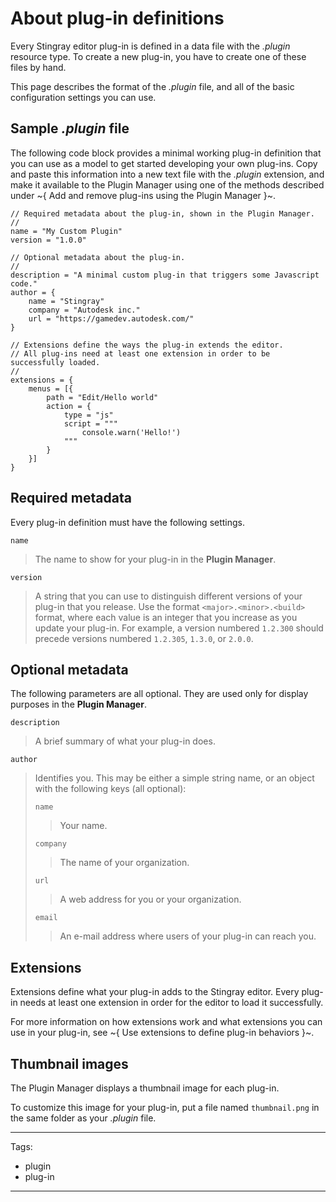 # About plug-in definitions

Every Stingray editor plug-in is defined in a data file with the *.plugin* resource type. To create a new plug-in, you have to create one of these files by hand.

This page describes the format of the *.plugin* file, and all of the basic configuration settings you can use.

## Sample *.plugin* file

The following code block provides a minimal working plug-in definition that you can use as a model to get started developing your own plug-ins. Copy and paste this information into a new text file with the *.plugin* extension, and make it available to the Plugin Manager using one of the methods described under ~{ Add and remove plug-ins using the Plugin Manager }~.

~~~{sjson}
// Required metadata about the plug-in, shown in the Plugin Manager.
//
name = "My Custom Plugin"
version = "1.0.0"

// Optional metadata about the plug-in.
//
description = "A minimal custom plug-in that triggers some Javascript code."
author = {
	name = "Stingray"
	company = "Autodesk inc."
	url = "https://gamedev.autodesk.com/"
}

// Extensions define the ways the plug-in extends the editor.
// All plug-ins need at least one extension in order to be successfully loaded.
//
extensions = {
	menus = [{
		path = "Edit/Hello world"
		action = {
			type = "js"
			script = """
				console.warn('Hello!')
			"""
		}
	}]
}
~~~

## Required metadata

Every plug-in definition must have the following settings.

`name`

>	The name to show for your plug-in in the **Plugin Manager**.

`version`

>	A string that you can use to distinguish different versions of your plug-in that you release. Use the format `<major>.<minor>.<build>` format, where each value is an integer that you increase as you update your plug-in. For example, a version numbered `1.2.300` should precede versions numbered `1.2.305`, `1.3.0`, or `2.0.0`.

## Optional metadata

The following parameters are all optional. They are used only for display purposes in the **Plugin Manager**.

`description`

>	A brief summary of what your plug-in does.

`author`

>	Identifies you. This may be either a simple string name, or an object with the following keys (all optional):
>
>	`name`
>
>	>	Your name.
>
>	`company`
>
>	>	The name of your organization.
>
>	`url`
>
>	>	A web address for you or your organization.
>
>	`email`
>
>	>	An e-mail address where users of your plug-in can reach you.

## Extensions

Extensions define what your plug-in adds to the Stingray editor. Every plug-in needs at least one extension in order for the editor to load it successfully.

For more information on how extensions work and what extensions you can use in your plug-in, see ~{ Use extensions to define plug-in behaviors }~.

## Thumbnail images

The Plugin Manager displays a thumbnail image for each plug-in.

To customize this image for your plug-in, put a file named `thumbnail.png` in the same folder as your *.plugin* file.

---
Tags:
-	plugin
-	plug-in
---
